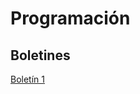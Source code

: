 # Programación

## Boletines

[Boletín 1](https://github.com/Jxrge/Programacion/tree/master/src/com/programacion/boletin1)